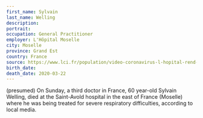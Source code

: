 ```yaml
---
first_name: Sylvain
last_name: Welling
description: 
portrait: 
occupation: General Practitioner
employer: L'Hôpital Moselle
city: Moselle
province: Grand Est
country: France
source: https://www.lci.fr/population/video-coronavirus-l-hopital-rend-hommage-au-medecin-generaliste-sylvain-welling-2148867.html, https://france3-regions.francetvinfo.fr/grand-est/moselle/forbach/sylvain-welling-mort-consequences-du-coronavirus-covid-19-1804988.html, https://francais.medscape.com/voirarticle/3605782
birth_date: 
death_date: 2020-03-22 
---
```


(presumed) On Sunday, a third doctor in France, 60 year-old Sylvain Welling, died at the Saint-Avold hospital in the east of France (Moselle) where he was being treated for severe respiratory difficulties, according to local media.